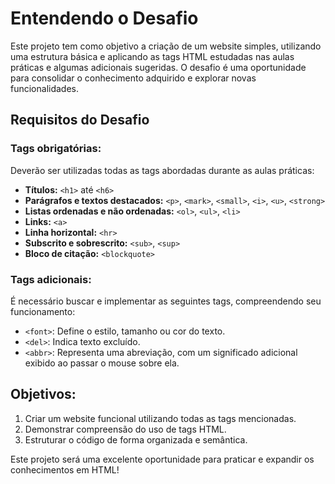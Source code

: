 # Entendendo o Desafio

Este projeto tem como objetivo a criação de um website simples, utilizando uma estrutura básica e aplicando as tags HTML estudadas nas aulas práticas e algumas adicionais sugeridas. O desafio é uma oportunidade para consolidar o conhecimento adquirido e explorar novas funcionalidades.

## Requisitos do Desafio

### Tags obrigatórias:

Deverão ser utilizadas todas as tags abordadas durante as aulas práticas:

- **Títulos:** `<h1>` até `<h6>`
- **Parágrafos e textos destacados:** `<p>`, `<mark>`, `<small>`, `<i>`, `<u>`, `<strong>`
- **Listas ordenadas e não ordenadas:** `<ol>`, `<ul>`, `<li>`
- **Links:** `<a>`
- **Linha horizontal:** `<hr>`
- **Subscrito e sobrescrito:** `<sub>`, `<sup>`
- **Bloco de citação:** `<blockquote>`

### Tags adicionais:

É necessário buscar e implementar as seguintes tags, compreendendo seu funcionamento:

- `<font>`: Define o estilo, tamanho ou cor do texto.
- `<del>`: Indica texto excluído.
- `<abbr>`: Representa uma abreviação, com um significado adicional exibido ao passar o mouse sobre ela.

## Objetivos:

1. Criar um website funcional utilizando todas as tags mencionadas.
2. Demonstrar compreensão do uso de tags HTML.
3. Estruturar o código de forma organizada e semântica.

Este projeto será uma excelente oportunidade para praticar e expandir os conhecimentos em HTML!
